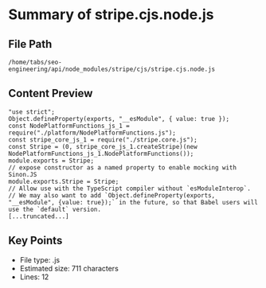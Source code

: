 # Summary of stripe.cjs.node.js
  
## File Path
`/home/tabs/seo-engineering/api/node_modules/stripe/cjs/stripe.cjs.node.js`

## Content Preview
```
"use strict";
Object.defineProperty(exports, "__esModule", { value: true });
const NodePlatformFunctions_js_1 = require("./platform/NodePlatformFunctions.js");
const stripe_core_js_1 = require("./stripe.core.js");
const Stripe = (0, stripe_core_js_1.createStripe)(new NodePlatformFunctions_js_1.NodePlatformFunctions());
module.exports = Stripe;
// expose constructor as a named property to enable mocking with Sinon.JS
module.exports.Stripe = Stripe;
// Allow use with the TypeScript compiler without `esModuleInterop`.
// We may also want to add `Object.defineProperty(exports, "__esModule", {value: true});` in the future, so that Babel users will use the `default` version.
[...truncated...]
```

## Key Points
- File type: .js
- Estimated size: 711 characters
- Lines: 12
